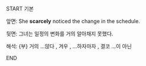 START
기본

앞면:
She **scarcely** noticed the change in the schedule.


뒷면:
그녀는 일정의 변화를 거의 알아채지 못했다.


해석:
{부} 거의 …않다 , 겨우 , …하자마자 , 결코 …이 아닌  

<!--ID: 1740881468975-->
END